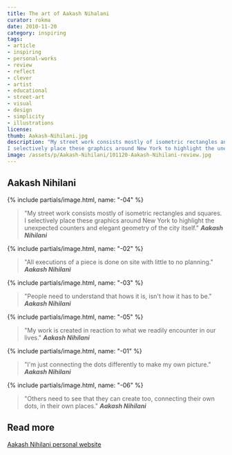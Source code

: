 ```yaml
---
title: The art of Aakash Nihalani
curator: rokma
date: 2010-11-20
category: inspiring
tags:
- article
- inspiring
- personal-works
- review
- reflect
- clever
- artist
- educational
- street-art
- visual
- design
- simplicity
- illustrations
license:
thumb: Aakash-Nihilani.jpg
description: "My street work consists mostly of isometric rectangles and squares.
I selectively place these graphics around New York to highlight the unexpected counters and elegant geometry of the city itself."
image: /assets/p/Aakash-Nihilani/101120-Aakash-Nihilani-review.jpg
---
```

## Aakash Nihilani

{% include partials/image.html, name: "-04" %}

>"My street work consists mostly of isometric rectangles and squares.
I selectively place these graphics around New York to highlight the unexpected counters and elegant geometry of the city itself." _**Aakash Nihilani**_

{% include partials/image.html, name: "-02" %}

>"All executions of a piece is done on site with little to no planning." _**Aakash Nihilani**_

{% include partials/image.html, name: "-03" %}

>"People need to understand that hows it is, isn't how it has to be." _**Aakash Nihilani**_

{% include partials/image.html, name: "-05" %}

>"My work is created in reaction to what we readily encounter in our lives." _**Aakash Nihilani**_

{% include partials/image.html, name: "-01" %}

>"I'm just connecting the dots differently to make my own picture." _**Aakash Nihilani**_

{% include partials/image.html, name: "-06" %}

>"Others need to see that they can create too, connecting their own dots, in their own places." _**Aakash Nihilani**_



## Read more

[Aakash Nihilani personal website](http://aakashnihalani.com/)
